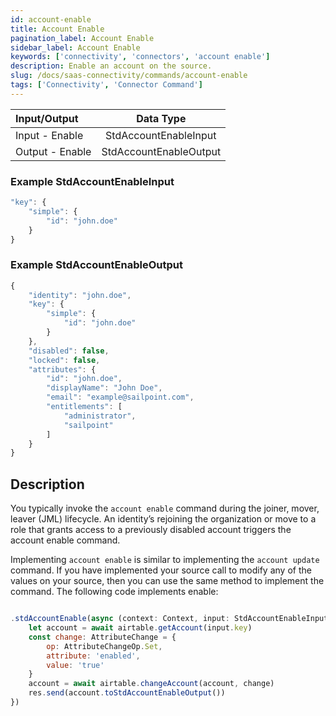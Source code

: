 ```yaml
---
id: account-enable
title: Account Enable
pagination_label: Account Enable
sidebar_label: Account Enable
keywords: ['connectivity', 'connectors', 'account enable']
description: Enable an account on the source.
slug: /docs/saas-connectivity/commands/account-enable
tags: ['Connectivity', 'Connector Command']
---
```


| Input/Output    |        Data Type        |
| :-------------- | :---------------------: |
| Input - Enable  |  StdAccountEnableInput  |
| Output - Enable | StdAccountEnableOutput  |

### Example StdAccountEnableInput

```javascript
"key": {
    "simple": {
        "id": "john.doe"
    }
}
```

### Example StdAccountEnableOutput

```javascript
{
    "identity": "john.doe",
    "key": {
        "simple": {
            "id": "john.doe"
        }
    },
    "disabled": false,
    "locked": false,
    "attributes": {
        "id": "john.doe",
        "displayName": "John Doe",
        "email": "example@sailpoint.com",
        "entitlements": [
            "administrator",
            "sailpoint"
        ]
    }
}
```

## Description

You typically invoke the `account enable` command during the joiner, mover, leaver (JML) lifecycle. An identity’s rejoining the organization or move to a role that grants access to a previously disabled account triggers the account enable command.

Implementing `account enable` is similar to implementing the `account update` command. If you have implemented your source call to modify any of the values on your source, then you can use the same method to implement the command. The following code implements enable:

```javascript

.stdAccountEnable(async (context: Context, input: StdAccountEnableInput, res: Response<StdAccountEnableOutput>) => {
    let account = await airtable.getAccount(input.key)
    const change: AttributeChange = {
        op: AttributeChangeOp.Set,
        attribute: 'enabled',
        value: 'true'
    }
    account = await airtable.changeAccount(account, change)
    res.send(account.toStdAccountEnableOutput())
})
```
